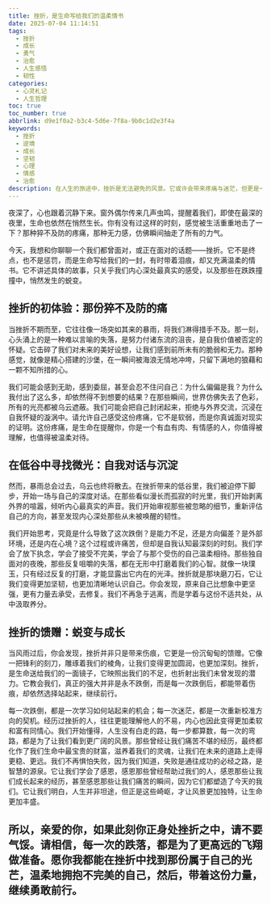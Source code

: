 ```yaml
---
title: 挫折，是生命写给我们的温柔情书
date: 2025-07-04 11:14:51
tags:
  - 挫折
  - 成长
  - 勇气
  - 治愈
  - 人生感悟
  - 韧性
categories:
  - 心灵札记
  - 人生哲理
toc: true
toc_number: true
abbrlink: d9e1f0a2-b3c4-5d6e-7f8a-9b0c1d2e3f4a
keywords:
  - 挫折
  - 逆境
  - 成长
  - 坚韧
  - 心理
  - 情感
  - 治愈
description: 在人生的旅途中，挫折是无法避免的风景。它或许会带来疼痛与迷茫，但更是一份独特的馈赠，教会我们如何与自己和解，如何从跌倒中汲取力量，最终绽放出更坚韧、更温柔的光芒。
---
```


夜深了，心也跟着沉静下来。窗外偶尔传来几声虫鸣，提醒着我们，即使在最深的夜里，生命也依然在悄然生长。你有没有过这样的时刻，感觉被生活重重地击了一下？那种猝不及防的疼痛，那种无力感，仿佛瞬间抽走了所有的力气。

今天，我想和你聊聊一个我们都曾面对，或正在面对的话题——挫折。它不是终点，也不是惩罚，而是生命写给我们的一封，有时带着泪痕，却又充满温柔的情书。它不讲述具体的故事，只关乎我们内心深处最真实的感受，以及那些在跌跌撞撞中，悄然发生的蜕变。

## 挫折的初体验：那份猝不及防的痛

当挫折不期而至，它往往像一场突如其来的暴雨，将我们淋得措手不及。那一刻，心头涌上的是一种难以言喻的失落，是努力付诸东流的沮丧，是自我价值被否定的怀疑。它击碎了我们对未来的美好设想，让我们感到前所未有的脆弱和无力。那种感觉，就像是精心搭建的沙堡，在一瞬间被海浪无情地冲垮，只留下满地的狼藉和一颗不知所措的心。

我们可能会感到无助，感到委屈，甚至会忍不住问自己：为什么偏偏是我？为什么我付出了这么多，却依然得不到想要的结果？在那些瞬间，世界仿佛失去了色彩，所有的光亮都被乌云遮蔽。我们可能会把自己封闭起来，拒绝与外界交流，沉浸在自我怀疑的漩涡中。请允许自己感受这份疼痛，它不是软弱，而是你真诚面对现实的证明。这份疼痛，是生命在提醒你，你是一个有血有肉、有情感的人，你值得被理解，也值得被温柔对待。

## 在低谷中寻找微光：自我对话与沉淀

然而，暴雨总会过去，乌云也终将散去。在挫折带来的低谷里，我们被迫停下脚步，开始一场与自己的深度对话。在那些看似漫长而孤寂的时光里，我们开始剥离外界的喧嚣，倾听内心最真实的声音。我们开始审视那些被忽略的细节，重新评估自己的方向，甚至发现内心深处那些从未被唤醒的韧性。

我们开始思考，究竟是什么导致了这次跌倒？是能力不足，还是方向偏差？是外部环境，还是内在心境？这个过程或许痛苦，但却是自我认知最深刻的时刻。我们学会了放下执念，学会了接受不完美，学会了与那个受伤的自己温柔相待。那些独自面对的夜晚，那些反复咀嚼的失落，都在无形中打磨着我们的心智。就像一块璞玉，只有经过反复的打磨，才能显露出它内在的光泽。挫折就是那块磨刀石，它让我们变得更加坚韧，也更加清晰地认识自己。你会发现，原来自己比想象中更坚强，更有力量去承受，去修复。我们不再急于逃离，而是学着与这份不适共处，从中汲取养分。

## 挫折的馈赠：蜕变与成长

当风雨过后，你会发现，挫折并非只是带来伤痕，它更是一份沉甸甸的馈赠。它像一把锋利的刻刀，雕琢着我们的棱角，让我们变得更加圆润，也更加深刻。挫折，是生命送给我们的一面镜子，它映照出我们的不足，也折射出我们未曾发现的潜力。它教会我们，真正的强大并非是永不跌倒，而是每一次跌倒后，都能带着伤痕，却依然选择站起来，继续前行。

每一次跌倒，都是一次学习如何站起来的机会；每一次迷茫，都是一次重新校准方向的契机。经历过挫折的人，往往更能理解他人的不易，内心也因此变得更加柔软和富有同情心。我们开始懂得，人生没有白走的路，每一步都算数，每一次的弯路，都是为了让我们看到更广阔的风景。那些曾经让我们痛苦不堪的经历，最终都化作了我们生命中最宝贵的财富，滋养着我们的灵魂，让我们在未来的道路上走得更稳、更远。我们不再惧怕失败，因为我们知道，失败是通往成功的必经之路，是智慧的源泉。它让我们学会了感恩，感恩那些曾经帮助过我们的人，感恩那些让我们成长起来的经历，甚至感恩那些让我们痛苦的瞬间，因为它们都塑造了今天的我们。它让我们明白，人生并非坦途，但正是这些崎岖，才让风景更加独特，让生命更加丰盛。

所以，亲爱的你，如果此刻你正身处挫折之中，请不要气馁。请相信，每一次的跌落，都是为了更高远的飞翔做准备。愿你我都能在挫折中找到那份属于自己的光芒，温柔地拥抱不完美的自己，然后，带着这份力量，继续勇敢前行。
---